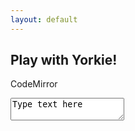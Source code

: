 ```yaml
---
layout: default
---
```

<section class="example">
  <div class="wrapper">
    <h2>Play with Yorkie!</h2>
    <p>CodeMirror</p>
    <div class="playground">
      <textarea id="clientA">Type text here</textarea>
      <textarea id="clientB" style="display:none">And text goes on</textarea>
    </div>
  </div>
</section>

<script>
  const colors = ['#FECEEA', '#FEF1D2', '#A9FDD8', '#D7F8FF', '#CEC5FA'];
  let nextColorIdx = 0;

  const placeholder = document.getElementById('clientA');
  const selectionMap = new Map();

  function getYYYYMMDD() {
    const now = new Date();
    return`${now.getUTCFullYear()}${('0' + (now.getUTCMonth() + 1)).slice(-2)}${('0' + now.getUTCDate()).slice(-2)}`;
  }

  // https://github.com/codemirror/CodeMirror/pull/5619
  function replaceRangeFix(cm, text, from, to, origin) {
    const adjust = cm.listSelections().findIndex(({anchor, head}) => {
      return CodeMirror.cmpPos(anchor, head) === 0 && CodeMirror.cmpPos(anchor, from) === 0;
    });
    cm.operation(() => {
      cm.replaceRange(text, from, to, origin);
      if (adjust > -1) {
        const range = cm.listSelections()[adjust];
        if (range && CodeMirror.cmpPos(range.head, CodeMirror.changeEnd({from, to, text})) === 0) {
          const ranges = cm.listSelections().slice();
          ranges[adjust] = {anchor: from, head: from};
          cm.setSelections(ranges);
        }
      }
    });
  }

  function displayRemoteSelection(cm, change) {
    let color;
    if (selectionMap.has(change.actor)) {
      const selection = selectionMap.get(change.actor);
      color = selection.color;
      selection.marker.clear();
    } else {
      color = colors[nextColorIdx];
      nextColorIdx = (nextColorIdx + 1) % colors.length;
    }

    if (change.from === change.to) {
      const pos = cm.posFromIndex(change.from);
      const cursorCoords = cm.cursorCoords(pos);
      const cursorElement = document.createElement('span');
      cursorElement.style.borderLeftWidth = '2px';
      cursorElement.style.borderLeftStyle = 'solid';
      cursorElement.style.borderLeftColor = color;
      cursorElement.style.marginLeft = cursorElement.style.marginRight = '-1px';
      cursorElement.style.height = (cursorCoords.bottom - cursorCoords.top) * 0.9 + 'px';
      cursorElement.setAttribute('data-actor-id', change.actor);
      cursorElement.style.zIndex = 0;

      selectionMap.set(change.actor, {
        color: color,
        marker: cm.setBookmark(pos, {
          widget: cursorElement,
          insertLeft: true
        })
      });
    } else {
      const fromPos = cm.posFromIndex(Math.min(change.from, change.to));
      const toPos = cm.posFromIndex(Math.max(change.from, change.to));

      selectionMap.set(change.actor, {
        color: color,
        marker: cm.markText(fromPos, toPos, {
          css: `background: ${color}`,
          insertLeft: true
        })
      });
    }
  }

  async function main() {
    try {
      // 01. create client with RPCAddr(envoy) then activate it.
      const client = yorkie.createClient('/api');
      await client.activate();

      // 02. create a document then attach it into the client.
      const doc = yorkie.createDocument('examples', `codemirror-${getYYYYMMDD()}`);
      await client.attach(doc);

      doc.update((root) => {
        root.getOrCreateText('content');
      }, 'create content');
      await client.sync();

      // 03. create an instance of codemirror.
      const codemirror = CodeMirror.fromTextArea(placeholder, {
        lineNumbers: true
      });

      // 04. bind the document with the codemirror.
      // 04-1. codemirror to document(local).
      codemirror.on('beforeChange', (cm, change) => {
        if (change.origin === 'yorkie' || change.origin === 'setValue') {
          return;
        }

        const from = cm.indexFromPos(change.from);
        const to = cm.indexFromPos(change.to);
        const content = change.text.join('\n');

        doc.update((root) => {
          const text = root.getOrCreateText('content');
          text.edit(from, to, content);
        }, `update content by ${client.getID()}`);

        console.log(`%c local: ${from}-${to}: ${content}`, 'color: green');
      });
      codemirror.on('beforeSelectionChange', (cm, change) => {
        // Fix concurrent issue.
        // CAUSION: The following conditional statement ignores cursor changes
        //          that occur while applying remote changes to CodeMirror
        //          and handles only movement by keyboard and mouse.
        if (!change.origin) {
          return;
        }

        const from = cm.indexFromPos(change.ranges[0].anchor);
        const to = cm.indexFromPos(change.ranges[0].head);

        doc.update((root) => {
          const text = root.getOrCreateText('content');
          text.updateSelection(from, to);
        }, `update selection by ${client.getID()}`);
      });

      // 04-2. document to codemirror(remote).
      const text = doc.getRootObject().get('content');
      text.onChanges((changes) => {
        for (const change of changes) {
          if (change.type === 'content') {
            const actor = change.actor;
            const from = change.from;
            const to = change.to;
            const content = change.content || '';

            if (actor !== client.getID()) {
              console.log(`%c remote: ${from}-${to}: ${content}`, 'color: skyblue');
              const fromIdx = codemirror.posFromIndex(from);
              const toIdx = codemirror.posFromIndex(to);
              replaceRangeFix(codemirror, content, fromIdx, toIdx, 'yorkie');
            }
          } else if (change.type === 'selection') {
            const actor = change.actor;
            if (actor !== client.getID()) {
              displayRemoteSelection(codemirror, change);
            }
          }
        }
      });

      // 05. set initial value.
      codemirror.setValue(text.getValue());
    } catch (e) {
      console.error(e);
    }
  }

  main();
</script>
